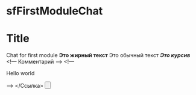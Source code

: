 # sfFirstModuleChat
Title
=====
Chat for first module
**Это жирный текст** Это обычный текст
***Это курсив***
<!— Комментарий —>
<!— <p> Hello world </p> —>
</Ссылка>
<button name="Логин" value="Логин">